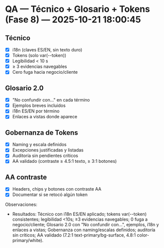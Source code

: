 # QA — Técnico + Glosario + Tokens (Fase 8) — 2025-10-21 18:00:45

## Técnico
- [x] i18n (claves ES/EN, sin texto duro)
- [x] Tokens (solo var(--token))
- [x] Legibilidad < 10 s
- [x] ≥ 3 evidencias navegables
- [x] Cero fuga hacia negocio/cliente

## Glosario 2.0
- [x] "No confundir con…" en cada término
- [x] Ejemplos breves incluidos
- [x] i18n ES/EN por término
- [x] Enlaces a vistas donde aparece

## Gobernanza de Tokens
- [x] Naming y escala definidos
- [x] Excepciones justificadas y listadas
- [x] Auditoría sin pendientes críticos
- [x] AA validado (contraste ≥ 4.5:1 texto, ≥ 3:1 botones)

## AA contraste
- [x] Headers, chips y botones con contraste AA
- [x] Documentar si se retocó algún token

Observaciones:
- Resultados: Técnico con i18n ES/EN aplicado; tokens var(--token) consistentes; legibilidad <10s; ≥3 evidencias navegables; 0 fuga a negocio/cliente; Glosario 2.0 con "No confundir con…", ejemplos, i18n y enlaces a vistas; Gobernanza con naming/escalas definidos; auditoría sin críticos; AA validado (7.2:1 text-primary/bg-surface, 4.8:1 color-primary/white).
